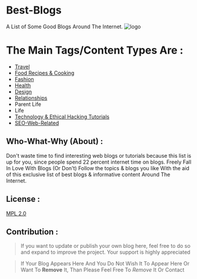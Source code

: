 # Best-Blogs

A List of Some Good Blogs Around The Internet.
![logo](https://github.com/Phone-Metal/Best-Blogs/blob/main/blogs_logo.png) 
# The Main Tags/Content Types Are : 
* [Travel](https://github.com/Phone-Metal/Best-Blogs/blob/main/Travel.md) 
* [Food Recipes & Cooking](https://github.com/Phone-Metal/Best-Blogs/blob/main/Food-cook.md) 
* [Fashion](https://github.com/Phone-Metal/Best-Blogs/blob/main/Fashion.md) 
* [Health](https://github.com/Phone-Metal/Best-Blogs/blob/main/Health.md) 
* [Design](https://github.com/Phone-Metal/Best-Blogs/blob/main/Design.md) 
* [Relationships](https://github.com/Phone-Metal/Best-Blogs/blob/main/Relationships.md) 
* Parent Life
* Life 
* [Technology & Ethical Hacking Tutorials](https://github.com/Phone-Metal/Best-Blogs/blob/main/Technology%20%26%20Ethical%20Hacking.md) 
* [SEO-Web-Related](https://github.com/Phone-Metal/Best-Blogs/blob/main/SEO-Web-Related.md) 

## Who-What-Why (About) :

Don't waste time to find interesting web blogs or tutorials because this list is up for you, since people spend 22 percent internet time on blogs. 
Freely Fall In Love With Blogs (Or Don't) Follow the topics & blogs you like With the aid of this exclusive list of best blogs & informative content Around The Internet.
## License :

[MPL 2.0](https://www.mozilla.org/en-US/MPL/2.0/FAQ/)

## Contribution :
> If you want to update or publish your own blog here, feel free to do so and expand to improve the project.
Your support is highly appreciated

> If Your Blog Appears Here And You Do Not Wish It To Appear Here Or Want To **Remove** It, Than 
Please Feel Free To *Remove* It Or Contact 

